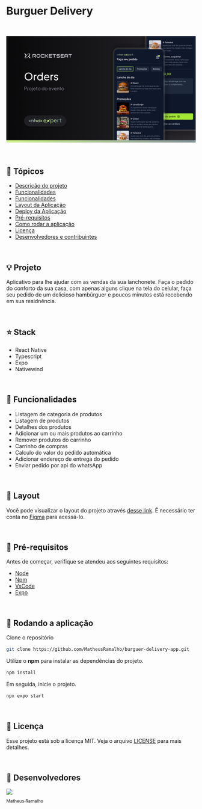 # Burguer Delivery

<br />

![thumbnail](.github/thumbnail.png?style=flat)

<br />


## 📌 Tópicos

- [Descrição do projeto](#-projeto)
- [Funcionalidades](#-stack)
- [Funcionalidades](#-funcionalidades)
- [Layout da Aplicação](#-layout)
- [Deploy da Aplicação](#-deploy)
- [Pré-requisitos](#-pré-requisitos)
- [Como rodar a aplicação](#-rodando-a-aplicação)
- [Licença](#-licença)
- [Desenvolvedores e contribuintes](#-Desenvolvedores)

<br />

## 💡 Projeto

Aplicativo para lhe ajudar com as vendas da sua lanchonete. Faça o pedido do conforto da sua casa, com apenas alguns clique na tela do celular, faça seu pedido de um delicioso hambúrguer e poucos minutos está recebendo em sua residnência.

<br />

## ⭐ Stack

- React Native
- Typescript
- Expo
- Nativewind

<br />

## 🧰 Funcionalidades

- Listagem de categoria de produtos
- Listagem de produtos
- Detalhes dos produtos
- Adicionar um ou mais produtos ao carrinho
- Remover produtos do carrinho
- Carrinho de compras
- Calculo do valor do pedido automática
- Adicionar endereço de entrega do pedido
- Enviar pedido por api do whatsApp

<br />

## 🔖 Layout

Você pode visualizar o layout do projeto através [desse link](https://www.figma.com/file/po5Xz6LVbBtGFo6lMA2oJO/NLW-expert-%E2%80%A2-Orders-(Community)?type=design&node-id=2%3A287&mode=design&t=ynTcyHmSIkfvqmhA-1). É necessário ter conta no [Figma](http://figma.com/) para acessá-lo.

<br />

## 🛟 Pré-requisitos

Antes de começar, verifique se atendeu aos seguintes requisitos:

- [Node](https://nodejs.org)
- [Npm](https://www.npmjs.com/)
- [VsCode](https://code.visualstudio.com/)
- [Expo](https://play.google.com/store/apps/details?id=host.exp.exponent&pcampaignid=web_share)

<br />

## 🎯 Rodando a aplicação

Clone o repositório

```bash
git clone https://github.com/MatheusRamalho/burguer-delivery-app.git
```

Utilize o **npm** para instalar as dependências do projeto.

```bash
npm install
```

Em seguida, inicie o projeto.

```bash
npx expo start
```

<br />

## 📝 Licença

Esse projeto está sob a licença MIT. Veja o arquivo [LICENSE](LICENSE.md) para mais detalhes.

<br />

## 🧠 Desenvolvedores

[<img src="https://avatars.githubusercontent.com/u/15633283?v=4" width=80> <br><sub>Matheus Ramalho</sub>](https://github.com/MatheusRamalho)

